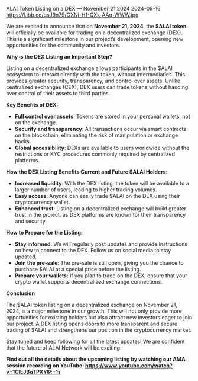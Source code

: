ALAI Token Listing on a DEX — November 21 2024
2024-09-16
https://i.ibb.co/qsJ9n79/GXNj-H1-QXk-AAq-WWW.jpg

We are excited to announce that on **November 21, 2024**, the **$ALAI token** will officially be available for trading on a decentralized exchange (DEX). This is a significant milestone in our project’s development, opening new opportunities for the community and investors.

**Why is the DEX Listing an Important Step?**

Listing on a decentralized exchange allows participants in the $ALAI ecosystem to interact directly with the token, without intermediaries. This provides greater security, transparency, and control over assets. Unlike centralized exchanges (CEX), DEX users can trade tokens without handing over control of their assets to third parties.

**Key Benefits of DEX:**

- **Full control over assets**: Tokens are stored in your personal wallets, not on the exchange.
- **Security and transparency**: All transactions occur via smart contracts on the blockchain, eliminating the risk of manipulation or exchange hacks.
- **Global accessibility**: DEXs are available to users worldwide without the restrictions or KYC procedures commonly required by centralized platforms.

**How the DEX Listing Benefits Current and Future $ALAI Holders:**

- **Increased liquidity**: With the DEX listing, the token will be available to a larger number of users, leading to higher trading volumes.
- **Easy access**: Anyone can easily trade $ALAI on the DEX using their cryptocurrency wallet.
- **Enhanced trust**: Listing on a decentralized exchange will build greater trust in the project, as DEX platforms are known for their transparency and security.

**How to Prepare for the Listing:**

- **Stay informed**: We will regularly post updates and provide instructions on how to connect to the DEX. Follow us on social media to stay updated.
- **Join the pre-sale**: The pre-sale is still open, giving you the chance to purchase $ALAI at a special price before the listing.
- **Prepare your wallets**: If you plan to trade on the DEX, ensure that your crypto wallet supports decentralized exchange connections.

**Conclusion**

The $ALAI token listing on a decentralized exchange on November 21, 2024, is a major milestone in our growth. This will not only provide more opportunities for existing holders but also attract new investors eager to join our project. A DEX listing opens doors to more transparent and secure trading of $ALAI and strengthens our position in the cryptocurrency market.

Stay tuned and keep following for all the latest updates! We are confident that the future of ALAI Network will be exciting.

**Find out all the details about the upcoming listing by watching our AMA session recording on YouTube: <https://www.youtube.com/watch?v=1ClEJBqTPXY&t=1s>** 
